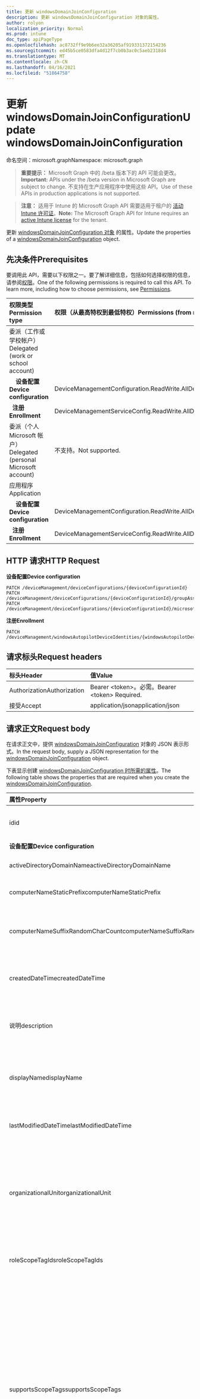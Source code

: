 ```yaml
---
title: 更新 windowsDomainJoinConfiguration
description: 更新 windowsDomainJoinConfiguration 对象的属性。
author: rolyon
localization_priority: Normal
ms.prod: intune
doc_type: apiPageType
ms.openlocfilehash: ac8732ff9e9b6ee32a36205af919331372154236
ms.sourcegitcommit: ed45b5ce0583dfa4d12f7cb0b3ac0c5aeb2318d4
ms.translationtype: MT
ms.contentlocale: zh-CN
ms.lasthandoff: 04/16/2021
ms.locfileid: "51864758"
---
```

# <a name="update-windowsdomainjoinconfiguration"></a><span data-ttu-id="1f831-103">更新 windowsDomainJoinConfiguration</span><span class="sxs-lookup"><span data-stu-id="1f831-103">Update windowsDomainJoinConfiguration</span></span>

<span data-ttu-id="1f831-104">命名空间：microsoft.graph</span><span class="sxs-lookup"><span data-stu-id="1f831-104">Namespace: microsoft.graph</span></span>

> <span data-ttu-id="1f831-105">**重要提示：** Microsoft Graph 中的 /beta 版本下的 API 可能会更改。</span><span class="sxs-lookup"><span data-stu-id="1f831-105">**Important:** APIs under the /beta version in Microsoft Graph are subject to change.</span></span> <span data-ttu-id="1f831-106">不支持在生产应用程序中使用这些 API。</span><span class="sxs-lookup"><span data-stu-id="1f831-106">Use of these APIs in production applications is not supported.</span></span>

> <span data-ttu-id="1f831-107">**注意：** 适用于 Intune 的 Microsoft Graph API 需要适用于租户的 [活动 Intune 许可证](https://go.microsoft.com/fwlink/?linkid=839381)。</span><span class="sxs-lookup"><span data-stu-id="1f831-107">**Note:** The Microsoft Graph API for Intune requires an [active Intune license](https://go.microsoft.com/fwlink/?linkid=839381) for the tenant.</span></span>

<span data-ttu-id="1f831-108">更新 [windowsDomainJoinConfiguration 对象](../resources/intune-shared-windowsdomainjoinconfiguration.md) 的属性。</span><span class="sxs-lookup"><span data-stu-id="1f831-108">Update the properties of a [windowsDomainJoinConfiguration](../resources/intune-shared-windowsdomainjoinconfiguration.md) object.</span></span>
## <a name="prerequisites"></a><span data-ttu-id="1f831-109">先决条件</span><span class="sxs-lookup"><span data-stu-id="1f831-109">Prerequisites</span></span>
<span data-ttu-id="1f831-p102">要调用此 API，需要以下权限之一。要了解详细信息，包括如何选择权限的信息，请参阅[权限](/graph/permissions-reference)。</span><span class="sxs-lookup"><span data-stu-id="1f831-p102">One of the following permissions is required to call this API. To learn more, including how to choose permissions, see [Permissions](/graph/permissions-reference).</span></span>

|<span data-ttu-id="1f831-112">权限类型</span><span class="sxs-lookup"><span data-stu-id="1f831-112">Permission type</span></span>|<span data-ttu-id="1f831-113">权限（从最高特权到最低特权）</span><span class="sxs-lookup"><span data-stu-id="1f831-113">Permissions (from most to least privileged)</span></span>|
|:---|:---|
|<span data-ttu-id="1f831-114">委派（工作或学校帐户）</span><span class="sxs-lookup"><span data-stu-id="1f831-114">Delegated (work or school account)</span></span>||
| <span data-ttu-id="1f831-115">&nbsp; &nbsp; **设备配置**</span><span class="sxs-lookup"><span data-stu-id="1f831-115">&nbsp; &nbsp; **Device configuration**</span></span> | <span data-ttu-id="1f831-116">DeviceManagementConfiguration.ReadWrite.All</span><span class="sxs-lookup"><span data-stu-id="1f831-116">DeviceManagementConfiguration.ReadWrite.All</span></span> |
| <span data-ttu-id="1f831-117">&nbsp;&nbsp;**注册**</span><span class="sxs-lookup"><span data-stu-id="1f831-117">&nbsp; &nbsp; **Enrollment**</span></span> | <span data-ttu-id="1f831-118">DeviceManagementServiceConfig.ReadWrite.All</span><span class="sxs-lookup"><span data-stu-id="1f831-118">DeviceManagementServiceConfig.ReadWrite.All</span></span>|
|<span data-ttu-id="1f831-119">委派（个人 Microsoft 帐户）</span><span class="sxs-lookup"><span data-stu-id="1f831-119">Delegated (personal Microsoft account)</span></span>|<span data-ttu-id="1f831-120">不支持。</span><span class="sxs-lookup"><span data-stu-id="1f831-120">Not supported.</span></span>|
|<span data-ttu-id="1f831-121">应用程序</span><span class="sxs-lookup"><span data-stu-id="1f831-121">Application</span></span>||
| <span data-ttu-id="1f831-122">&nbsp; &nbsp; **设备配置**</span><span class="sxs-lookup"><span data-stu-id="1f831-122">&nbsp; &nbsp; **Device configuration**</span></span> | <span data-ttu-id="1f831-123">DeviceManagementConfiguration.ReadWrite.All</span><span class="sxs-lookup"><span data-stu-id="1f831-123">DeviceManagementConfiguration.ReadWrite.All</span></span> |
| <span data-ttu-id="1f831-124">&nbsp;&nbsp;**注册**</span><span class="sxs-lookup"><span data-stu-id="1f831-124">&nbsp; &nbsp; **Enrollment**</span></span> | <span data-ttu-id="1f831-125">DeviceManagementServiceConfig.ReadWrite.All</span><span class="sxs-lookup"><span data-stu-id="1f831-125">DeviceManagementServiceConfig.ReadWrite.All</span></span>|

## <a name="http-request"></a><span data-ttu-id="1f831-126">HTTP 请求</span><span class="sxs-lookup"><span data-stu-id="1f831-126">HTTP Request</span></span>

<span data-ttu-id="1f831-127">**设备配置**</span><span class="sxs-lookup"><span data-stu-id="1f831-127">**Device configuration**</span></span>
<!-- {
  "blockType": "ignored"
}
-->
``` http
PATCH /deviceManagement/deviceConfigurations/{deviceConfigurationId}
PATCH /deviceManagement/deviceConfigurations/{deviceConfigurationId}/groupAssignments/{deviceConfigurationGroupAssignmentId}/deviceConfiguration
PATCH /deviceManagement/deviceConfigurations/{deviceConfigurationId}/microsoft.graph.windowsDomainJoinConfiguration/networkAccessConfigurations/{deviceConfigurationId}
```

<span data-ttu-id="1f831-128">**注册**</span><span class="sxs-lookup"><span data-stu-id="1f831-128">**Enrollment**</span></span>
<!-- {
  "blockType": "ignored"
}
-->
``` http
PATCH /deviceManagement/windowsAutopilotDeviceIdentities/{windowsAutopilotDeviceIdentityId}/deploymentProfile/microsoft.graph.activeDirectoryWindowsAutopilotDeploymentProfile/domainJoinConfiguration
```

## <a name="request-headers"></a><span data-ttu-id="1f831-129">请求标头</span><span class="sxs-lookup"><span data-stu-id="1f831-129">Request headers</span></span>
|<span data-ttu-id="1f831-130">标头</span><span class="sxs-lookup"><span data-stu-id="1f831-130">Header</span></span>|<span data-ttu-id="1f831-131">值</span><span class="sxs-lookup"><span data-stu-id="1f831-131">Value</span></span>|
|:---|:---|
|<span data-ttu-id="1f831-132">Authorization</span><span class="sxs-lookup"><span data-stu-id="1f831-132">Authorization</span></span>|<span data-ttu-id="1f831-133">Bearer &lt;token&gt;。必需。</span><span class="sxs-lookup"><span data-stu-id="1f831-133">Bearer &lt;token&gt; Required.</span></span>|
|<span data-ttu-id="1f831-134">接受</span><span class="sxs-lookup"><span data-stu-id="1f831-134">Accept</span></span>|<span data-ttu-id="1f831-135">application/json</span><span class="sxs-lookup"><span data-stu-id="1f831-135">application/json</span></span>|

## <a name="request-body"></a><span data-ttu-id="1f831-136">请求正文</span><span class="sxs-lookup"><span data-stu-id="1f831-136">Request body</span></span>
<span data-ttu-id="1f831-137">在请求正文中，提供 [windowsDomainJoinConfiguration](../resources/intune-shared-windowsdomainjoinconfiguration.md) 对象的 JSON 表示形式。</span><span class="sxs-lookup"><span data-stu-id="1f831-137">In the request body, supply a JSON representation for the [windowsDomainJoinConfiguration](../resources/intune-shared-windowsdomainjoinconfiguration.md) object.</span></span>

<span data-ttu-id="1f831-138">下表显示创建 [windowsDomainJoinConfiguration 时所需的属性](../resources/intune-shared-windowsdomainjoinconfiguration.md)。</span><span class="sxs-lookup"><span data-stu-id="1f831-138">The following table shows the properties that are required when you create the [windowsDomainJoinConfiguration](../resources/intune-shared-windowsdomainjoinconfiguration.md).</span></span>

|<span data-ttu-id="1f831-139">属性</span><span class="sxs-lookup"><span data-stu-id="1f831-139">Property</span></span>|<span data-ttu-id="1f831-140">类型</span><span class="sxs-lookup"><span data-stu-id="1f831-140">Type</span></span>|<span data-ttu-id="1f831-141">说明</span><span class="sxs-lookup"><span data-stu-id="1f831-141">Description</span></span>|
|:---|:---|:---|
|<span data-ttu-id="1f831-142">id</span><span class="sxs-lookup"><span data-stu-id="1f831-142">id</span></span>|<span data-ttu-id="1f831-143">String</span><span class="sxs-lookup"><span data-stu-id="1f831-143">String</span></span>|<span data-ttu-id="1f831-144">实体的键。</span><span class="sxs-lookup"><span data-stu-id="1f831-144">Key of the entity.</span></span> <span data-ttu-id="1f831-145">继承自 [deviceConfiguration](../resources/intune-shared-deviceconfiguration.md)</span><span class="sxs-lookup"><span data-stu-id="1f831-145">Inherited from [deviceConfiguration](../resources/intune-shared-deviceconfiguration.md)</span></span>|
|<span data-ttu-id="1f831-146">**设备配置**</span><span class="sxs-lookup"><span data-stu-id="1f831-146">**Device configuration**</span></span>|
|<span data-ttu-id="1f831-147">activeDirectoryDomainName</span><span class="sxs-lookup"><span data-stu-id="1f831-147">activeDirectoryDomainName</span></span>|<span data-ttu-id="1f831-148">String</span><span class="sxs-lookup"><span data-stu-id="1f831-148">String</span></span>|<span data-ttu-id="1f831-149">要加入的 Active Directory 域名。</span><span class="sxs-lookup"><span data-stu-id="1f831-149">Active Directory domain name to join.</span></span>|
|<span data-ttu-id="1f831-150">computerNameStaticPrefix</span><span class="sxs-lookup"><span data-stu-id="1f831-150">computerNameStaticPrefix</span></span>|<span data-ttu-id="1f831-151">String</span><span class="sxs-lookup"><span data-stu-id="1f831-151">String</span></span>|<span data-ttu-id="1f831-152">用于计算机名称的固定前缀。</span><span class="sxs-lookup"><span data-stu-id="1f831-152">Fixed prefix to be used for computer name.</span></span>|
|<span data-ttu-id="1f831-153">computerNameSuffixRandomCharCount</span><span class="sxs-lookup"><span data-stu-id="1f831-153">computerNameSuffixRandomCharCount</span></span>|<span data-ttu-id="1f831-154">Int32</span><span class="sxs-lookup"><span data-stu-id="1f831-154">Int32</span></span>|<span data-ttu-id="1f831-155">动态生成的字符，用作计算机名称的后缀。</span><span class="sxs-lookup"><span data-stu-id="1f831-155">Dynamically generated characters used as suffix for computer name.</span></span> <span data-ttu-id="1f831-156">有效值为 3 至 14</span><span class="sxs-lookup"><span data-stu-id="1f831-156">Valid values 3 to 14</span></span>|
|<span data-ttu-id="1f831-157">createdDateTime</span><span class="sxs-lookup"><span data-stu-id="1f831-157">createdDateTime</span></span>|<span data-ttu-id="1f831-158">DateTimeOffset</span><span class="sxs-lookup"><span data-stu-id="1f831-158">DateTimeOffset</span></span>|<span data-ttu-id="1f831-159">创建对象的日期/时间。</span><span class="sxs-lookup"><span data-stu-id="1f831-159">DateTime the object was created.</span></span> <span data-ttu-id="1f831-160">继承自 [deviceConfiguration](../resources/intune-shared-deviceconfiguration.md)</span><span class="sxs-lookup"><span data-stu-id="1f831-160">Inherited from [deviceConfiguration](../resources/intune-shared-deviceconfiguration.md)</span></span>|
|<span data-ttu-id="1f831-161">说明</span><span class="sxs-lookup"><span data-stu-id="1f831-161">description</span></span>|<span data-ttu-id="1f831-162">String</span><span class="sxs-lookup"><span data-stu-id="1f831-162">String</span></span>|<span data-ttu-id="1f831-163">管理员提供的设备配置的说明。</span><span class="sxs-lookup"><span data-stu-id="1f831-163">Admin provided description of the Device Configuration.</span></span> <span data-ttu-id="1f831-164">继承自 [deviceConfiguration](../resources/intune-shared-deviceconfiguration.md)</span><span class="sxs-lookup"><span data-stu-id="1f831-164">Inherited from [deviceConfiguration](../resources/intune-shared-deviceconfiguration.md)</span></span>|
|<span data-ttu-id="1f831-165">displayName</span><span class="sxs-lookup"><span data-stu-id="1f831-165">displayName</span></span>|<span data-ttu-id="1f831-166">String</span><span class="sxs-lookup"><span data-stu-id="1f831-166">String</span></span>|<span data-ttu-id="1f831-167">管理员提供的设备配置的名称。</span><span class="sxs-lookup"><span data-stu-id="1f831-167">Admin provided name of the device configuration.</span></span> <span data-ttu-id="1f831-168">继承自 [deviceConfiguration](../resources/intune-shared-deviceconfiguration.md)</span><span class="sxs-lookup"><span data-stu-id="1f831-168">Inherited from [deviceConfiguration](../resources/intune-shared-deviceconfiguration.md)</span></span>|
|<span data-ttu-id="1f831-169">lastModifiedDateTime</span><span class="sxs-lookup"><span data-stu-id="1f831-169">lastModifiedDateTime</span></span>|<span data-ttu-id="1f831-170">DateTimeOffset</span><span class="sxs-lookup"><span data-stu-id="1f831-170">DateTimeOffset</span></span>|<span data-ttu-id="1f831-171">上次修改对象的日期/时间。</span><span class="sxs-lookup"><span data-stu-id="1f831-171">DateTime the object was last modified.</span></span> <span data-ttu-id="1f831-172">继承自 [deviceConfiguration](../resources/intune-shared-deviceconfiguration.md)</span><span class="sxs-lookup"><span data-stu-id="1f831-172">Inherited from [deviceConfiguration](../resources/intune-shared-deviceconfiguration.md)</span></span>|
|<span data-ttu-id="1f831-173">organizationalUnit</span><span class="sxs-lookup"><span data-stu-id="1f831-173">organizationalUnit</span></span>|<span data-ttu-id="1f831-174">String</span><span class="sxs-lookup"><span data-stu-id="1f831-174">String</span></span>|<span data-ttu-id="1f831-175">组织 (OU) 将在其中创建计算机帐户的组织单位。</span><span class="sxs-lookup"><span data-stu-id="1f831-175">Organizational unit (OU) where the computer account will be created.</span></span> <span data-ttu-id="1f831-176">如果此参数为 NULL，则已知的计算机对象容器将用作域中发布的容器。</span><span class="sxs-lookup"><span data-stu-id="1f831-176">If this parameter is NULL, the well known computer object container will be used as published in the domain.</span></span>|
|<span data-ttu-id="1f831-177">roleScopeTagIds</span><span class="sxs-lookup"><span data-stu-id="1f831-177">roleScopeTagIds</span></span>|<span data-ttu-id="1f831-178">String 集合</span><span class="sxs-lookup"><span data-stu-id="1f831-178">String collection</span></span>|<span data-ttu-id="1f831-179">此实体实例的范围标记列表。</span><span class="sxs-lookup"><span data-stu-id="1f831-179">List of Scope Tags for this Entity instance.</span></span> <span data-ttu-id="1f831-180">继承自 [deviceConfiguration](../resources/intune-shared-deviceconfiguration.md)</span><span class="sxs-lookup"><span data-stu-id="1f831-180">Inherited from [deviceConfiguration](../resources/intune-shared-deviceconfiguration.md)</span></span>|
|<span data-ttu-id="1f831-181">supportsScopeTags</span><span class="sxs-lookup"><span data-stu-id="1f831-181">supportsScopeTags</span></span>|<span data-ttu-id="1f831-182">Boolean</span><span class="sxs-lookup"><span data-stu-id="1f831-182">Boolean</span></span>|<span data-ttu-id="1f831-183">指示基础设备配置是否支持分配范围标记。</span><span class="sxs-lookup"><span data-stu-id="1f831-183">Indicates whether or not the underlying Device Configuration supports the assignment of scope tags.</span></span> <span data-ttu-id="1f831-184">当此值为 false 且实体对作用域用户不可见时，不允许分配给 ScopeTags 属性。</span><span class="sxs-lookup"><span data-stu-id="1f831-184">Assigning to the ScopeTags property is not allowed when this value is false and entities will not be visible to scoped users.</span></span> <span data-ttu-id="1f831-185">这适用于在 Silverlight 中创建的旧版策略，可通过在 Azure 门户中删除和重新创建策略来解决。</span><span class="sxs-lookup"><span data-stu-id="1f831-185">This occurs for Legacy policies created in Silverlight and can be resolved by deleting and recreating the policy in the Azure Portal.</span></span> <span data-ttu-id="1f831-186">此属性是只读的。</span><span class="sxs-lookup"><span data-stu-id="1f831-186">This property is read-only.</span></span> <span data-ttu-id="1f831-187">继承自 [deviceConfiguration](../resources/intune-shared-deviceconfiguration.md)</span><span class="sxs-lookup"><span data-stu-id="1f831-187">Inherited from [deviceConfiguration](../resources/intune-shared-deviceconfiguration.md)</span></span>|
|<span data-ttu-id="1f831-188">version</span><span class="sxs-lookup"><span data-stu-id="1f831-188">version</span></span>|<span data-ttu-id="1f831-189">Int32</span><span class="sxs-lookup"><span data-stu-id="1f831-189">Int32</span></span>|<span data-ttu-id="1f831-190">设备配置的版本。</span><span class="sxs-lookup"><span data-stu-id="1f831-190">Version of the device configuration.</span></span> <span data-ttu-id="1f831-191">继承自 [deviceConfiguration](../resources/intune-shared-deviceconfiguration.md)</span><span class="sxs-lookup"><span data-stu-id="1f831-191">Inherited from [deviceConfiguration](../resources/intune-shared-deviceconfiguration.md)</span></span>|



<span data-ttu-id="1f831-192">注意：请求正文属性支持取决于调用的上下文。</span><span class="sxs-lookup"><span data-stu-id="1f831-192">Note: Request body properties support depends on the context of the call.</span></span>  <span data-ttu-id="1f831-193">并非所有属性都适合所有工作流。</span><span class="sxs-lookup"><span data-stu-id="1f831-193">Not all properties are appropriate for all workflows.</span></span>

## <a name="response"></a><span data-ttu-id="1f831-194">响应</span><span class="sxs-lookup"><span data-stu-id="1f831-194">Response</span></span>
<span data-ttu-id="1f831-195">如果成功，此方法在响应正文中返回 响应代码和更新 `200 OK` 的 [windowsDomainJoinConfiguration](../resources/intune-shared-windowsdomainjoinconfiguration.md) 对象。</span><span class="sxs-lookup"><span data-stu-id="1f831-195">If successful, this method returns a `200 OK` response code and an updated [windowsDomainJoinConfiguration](../resources/intune-shared-windowsdomainjoinconfiguration.md) object in the response body.</span></span>

## <a name="example"></a><span data-ttu-id="1f831-196">示例</span><span class="sxs-lookup"><span data-stu-id="1f831-196">Example</span></span>
### <a name="request"></a><span data-ttu-id="1f831-197">请求</span><span class="sxs-lookup"><span data-stu-id="1f831-197">Request</span></span>
<span data-ttu-id="1f831-198">下面是一个请求示例。</span><span class="sxs-lookup"><span data-stu-id="1f831-198">Here is an example of the request.</span></span>
``` http
PATCH https://graph.microsoft.com/beta/deviceManagement/deviceConfigurations/{deviceConfigurationId}
Content-type: application/json
Content-length: 344

{
  "lastModifiedDateTime": "2017-01-01T00:00:35.1329464-08:00",
  "description": "Description value",
  "displayName": "Display Name value",
  "version": 7,
  "computerNameStaticPrefix": "Computer Name Static Prefix value",
  "computerNameSuffixRandomCharCount": 1,
  "activeDirectoryDomainName": "Active Directory Domain Name value"
}
```

### <a name="response"></a><span data-ttu-id="1f831-199">响应</span><span class="sxs-lookup"><span data-stu-id="1f831-199">Response</span></span>
<span data-ttu-id="1f831-200">下面是一个响应示例。</span><span class="sxs-lookup"><span data-stu-id="1f831-200">Here is an example of the response.</span></span> <span data-ttu-id="1f831-201">注意：为简洁起见，可能会截断此处显示的响应对象。</span><span class="sxs-lookup"><span data-stu-id="1f831-201">Note: The response object shown here may be truncated for brevity.</span></span> <span data-ttu-id="1f831-202">实际调用返回的属性因上下文而异。</span><span class="sxs-lookup"><span data-stu-id="1f831-202">Properties returned by actual calls vary according to the context.</span></span>
``` http
HTTP/1.1 200 OK
Content-Type: application/json
Content-Length: 521

{
  "@odata.type": "#microsoft.graph.windowsDomainJoinConfiguration",
  "id": "40118d08-8d08-4011-088d-1140088d1140",
  "lastModifiedDateTime": "2017-01-01T00:00:35.1329464-08:00",
  "createdDateTime": "2017-01-01T00:02:43.5775965-08:00",
  "description": "Description value",
  "displayName": "Display Name value",
  "version": 7,
  "computerNameStaticPrefix": "Computer Name Static Prefix value",
  "computerNameSuffixRandomCharCount": 1,
  "activeDirectoryDomainName": "Active Directory Domain Name value"
}
```










